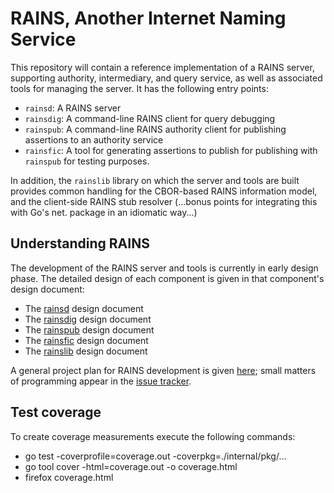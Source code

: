 # RAINS, Another Internet Naming Service

This repository will contain a reference implementation of a RAINS server,
supporting authority, intermediary, and query service, as well as associated
tools for managing the server. It has the following entry points:

- `rainsd`:   A RAINS server
- `rainsdig`: A command-line RAINS client for query debugging
- `rainspub`: A command-line RAINS authority client for 
              publishing assertions to an authority service
- `rainsfic`: A tool for generating assertions to publish for
              publishing with `rainspub` for testing purposes.

In addition, the `rainslib` library on which the server and tools are built
provides common handling for the CBOR-based RAINS information model, and the
client-side RAINS stub resolver (...bonus points for integrating this with
Go's net. package in an idiomatic way...)


## Understanding RAINS

The development of the RAINS server and tools is currently in early design
phase. The detailed design of each component is given in that component's
design document:

- The [rainsd](internal/pkg/rainsd/DESIGN.md) design document
- The [rainsdig](rainsdig/DESIGN.md) design document
- The [rainspub](internal/pkg/publisher/DESIGN.md) design document
- The [rainsfic](rainsfic/DESIGN.md) design document
- The [rainslib](internal/pkg/DESIGN.md) design document

A general project plan for RAINS development is given [here](PROJECT-PLAN.md);
small matters of programming appear in the 
[issue tracker](https://github.com/netsec-ethz/rains/issues/).

## Test coverage
To create coverage measurements execute the following commands:
- go test -coverprofile=coverage.out -coverpkg=./internal/pkg/...
- go tool cover -html=coverage.out -o coverage.html
- firefox coverage.html
